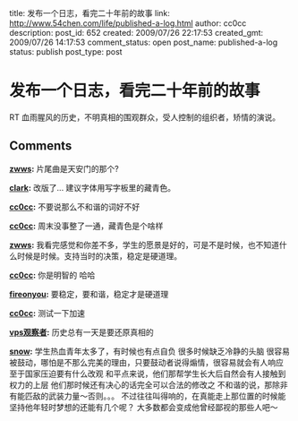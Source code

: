 title: 发布一个日志，看完二十年前的故事
link: http://www.54chen.com/life/published-a-log.html
author: cc0cc
description: 
post_id: 652
created: 2009/07/26 22:17:53
created_gmt: 2009/07/26 14:17:53
comment_status: open
post_name: published-a-log
status: publish
post_type: post

# 发布一个日志，看完二十年前的故事

RT 血雨腥风的历史，不明真相的围观群众，受人控制的组织者，矫情的演说。

## Comments

**[zwws](#10670 "2009-07-27 00:28:05"):** 片尾曲是天安门的那个?

**[clark](#10671 "2009-07-27 08:18:34"):** 改版了... 建议字体用写字板里的藏青色。

**[cc0cc](#10672 "2009-07-27 09:46:13"):** 不要说那么不和谐的词好不好

**[cc0cc](#10673 "2009-07-27 09:46:40"):** 周末没事整了一通，藏青色是个啥样

**[zwws](#10674 "2009-07-28 00:17:27"):** 我看完感觉和你差不多，学生的愿景是好的，可是不是时候，也不知道什么时候是时候。支持当时的决策，稳定是硬道理。

**[cc0cc](#10675 "2009-07-28 10:14:14"):** 你是明智的 哈哈

**[fireonyou](#10681 "2009-07-29 08:51:40"):** 要稳定，要和谐，稳定才是硬道理

**[cc0cc](#10685 "2009-07-29 16:23:27"):** 测试一下加速

**[vps观察者](#10686 "2009-07-30 03:45:24"):** 历史总有一天是要还原真相的

**[snow](#12006 "2009-11-24 11:35:11"):** 学生热血青年太多了，有时候也有点自负 很多时候缺乏冷静的头脑 很容易被鼓动，哪怕是不那么完美的理由，只要鼓动者说得煽情，很容易就会有人响应 至于国家压迫要有什么改观 和平点来说，他们那帮学生长大后自然会有人接触到权力的上层 他们那时候还有决心的话完全可以合法的修改之 不和谐的说，那除非有能匹敌的武装力量～否则。。。 不过往往叫得响的，在真能走上那位置的时候能坚持他年轻时梦想的还能有几个呢？ 大多数都会变成他曾经鄙视的那些人吧～

